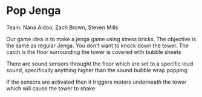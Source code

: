 # Pop Jenga
Team: Nana Aidoo, Zach Brown, Steven Mills

Our game idea is to make a jenga game using stress bricks.
The objective is the same as regular Jenga. You don't want to knock down the tower.
The catch is the floor surrounding the tower is covered with bubble sheets

There are sound sensors throught the floor which are set to a specific loud sound,
specifically anything higher than the sound bubble wrap popping

If the sensors are activated then it triggers motors underneath the tower which will cause the tower to shake
